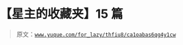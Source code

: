 # 【星主的收藏夹】15 篇

> 原文：[`www.yuque.com/for_lazy/thfiu8/ca1oabas6qg4y1cw`](https://www.yuque.com/for_lazy/thfiu8/ca1oabas6qg4y1cw)

